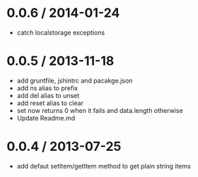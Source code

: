 
0.0.6 / 2014-01-24
==================

 * catch localstorage exceptions

0.0.5 / 2013-11-18
==================

 * add gruntfile, jshintrc and pacakge.json
 * add ns alias to prefix
 * add del alias to unset
 * add reset alias to clear
 * set now returns 0 when it fails and data.length otherwise
 * Update Readme.md

0.0.4 / 2013-07-25
==================

  * add defaut setItem/getItem method to get plain string items

